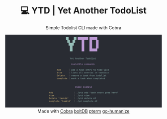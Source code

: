 
<h1 align="center">💻 YTD  | Yet Another TodoList</a></h1>
<p align="center">Simple Todolist CLI made with Cobra</p>


<img src="https://github.com/xiorno/YTD/blob/main/ytd.png" alt="PTerm">
<div align="center">
  Made with
  <a href="https://github.com/spf13/cobra" >Cobra</a>
  <a href="https://go.etcd.io/bbolt">boltDB</a>
  <a href="https://github.com/pterm/pterm" >pterm</a> 
  <a href="https://github.com/dustin/go-humanize" >go-humanize</a>
</div>
